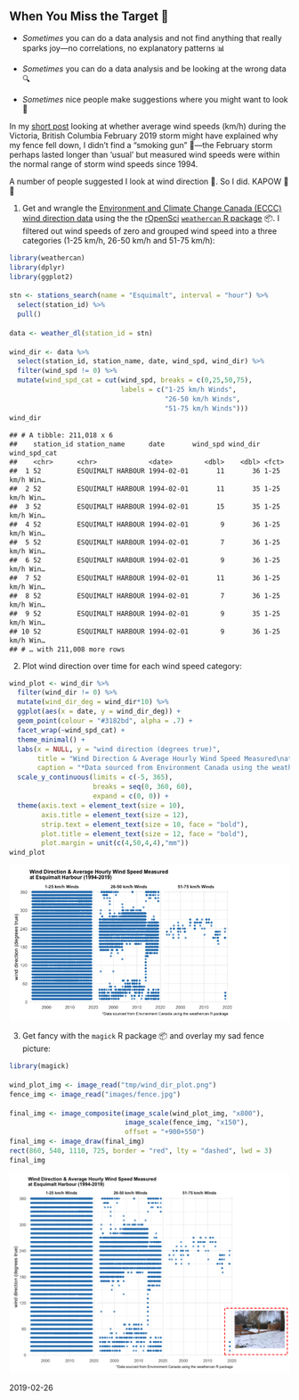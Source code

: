 
<!-- 
This file is licensed with the Creative Commons Attribution 4.0 International License.
-->

## When You Miss the Target 🎯

  - *Sometimes* you can do a data analysis and not find anything that
    really sparks joy—no correlations, no explanatory patterns 📊

  - *Sometimes* you can do a data analysis and be looking at the wrong
    data 🔍

  - *Sometimes* nice people make suggestions where you might want to
    look 👀

In my [short
post](https://github.com/stephhazlitt/some-assembly-required/blob/master/R/fence/fence.md)
looking at whether average wind speeds (km/h) during the Victoria,
British Columbia February 2019 storm might have explained why my fence
fell down, I didn’t find a “smoking gun” 🔫—the February storm perhaps
lasted longer than ‘usual’ but measured wind speeds were within the
normal range of storm wind speeds since 1994.

A number of people suggested I look at wind direction 💨. So I did. KAPOW
🎉😮

1)  Get and wrangle the [Environment and Climate Change Canada
    (ECCC)](http://climate.weather.gc.ca/historical_data/search_historic_data_e.html)
    [wind direction
    data](http://climate.weather.gc.ca/glossary_e.html#windSpd) using
    the the [rOpenSci](https://ropensci.org/) [`weathercan` R
    package](http://ropensci.github.io/weathercan/) 📦. I filtered out
    wind speeds of zero and grouped wind speed into a three categories
    (1-25 km/h, 26-50 km/h and 51-75 km/h):

<!-- end list -->

``` r
library(weathercan)
library(dplyr)
library(ggplot2)

stn <- stations_search(name = "Esquimalt", interval = "hour") %>% 
  select(station_id) %>% 
  pull()

data <- weather_dl(station_id = stn)

wind_dir <- data %>% 
  select(station_id, station_name, date, wind_spd, wind_dir) %>% 
  filter(wind_spd != 0) %>% 
  mutate(wind_spd_cat = cut(wind_spd, breaks = c(0,25,50,75),
                            labels = c("1-25 km/h Winds",
                                       "26-50 km/h Winds",
                                       "51-75 km/h Winds")))
wind_dir
```

    ## # A tibble: 211,018 x 6
    ##    station_id station_name      date       wind_spd wind_dir wind_spd_cat  
    ##    <chr>      <chr>             <date>        <dbl>    <dbl> <fct>         
    ##  1 52         ESQUIMALT HARBOUR 1994-02-01       11       36 1-25 km/h Win…
    ##  2 52         ESQUIMALT HARBOUR 1994-02-01       11       35 1-25 km/h Win…
    ##  3 52         ESQUIMALT HARBOUR 1994-02-01       15       35 1-25 km/h Win…
    ##  4 52         ESQUIMALT HARBOUR 1994-02-01        9       36 1-25 km/h Win…
    ##  5 52         ESQUIMALT HARBOUR 1994-02-01        7       36 1-25 km/h Win…
    ##  6 52         ESQUIMALT HARBOUR 1994-02-01        9       36 1-25 km/h Win…
    ##  7 52         ESQUIMALT HARBOUR 1994-02-01       11       36 1-25 km/h Win…
    ##  8 52         ESQUIMALT HARBOUR 1994-02-01        7       36 1-25 km/h Win…
    ##  9 52         ESQUIMALT HARBOUR 1994-02-01        9       35 1-25 km/h Win…
    ## 10 52         ESQUIMALT HARBOUR 1994-02-01        9       36 1-25 km/h Win…
    ## # … with 211,008 more rows

2)  Plot wind direction over time for each wind speed category:

<!-- end list -->

``` r
wind_plot <- wind_dir %>% 
  filter(wind_dir != 0) %>% 
  mutate(wind_dir_deg = wind_dir*10) %>% 
  ggplot(aes(x = date, y = wind_dir_deg)) +
  geom_point(colour = "#3182bd", alpha = .7) +
  facet_wrap(~wind_spd_cat) +
  theme_minimal() +
  labs(x = NULL, y = "wind direction (degrees true)",
       title = "Wind Direction & Average Hourly Wind Speed Measured\nat Esquimalt Harbour (1994-2019)",
       caption = "*Data sourced from Environment Canada using the weathercan R package") +
  scale_y_continuous(limits = c(-5, 365),
                     breaks = seq(0, 360, 60),
                     expand = c(0, 0)) +
  theme(axis.text = element_text(size = 10),
        axis.title = element_text(size = 12),
        strip.text = element_text(size = 10, face = "bold"),
        plot.title = element_text(size = 12, face = "bold"),
        plot.margin = unit(c(4,50,4,4),"mm"))
wind_plot
```

![](wind_direction_files/figure-gfm/wind_plot-1.png)<!-- -->

3)  Get fancy with the `magick` R package 📦 and overlay my sad fence
    picture:

<!-- end list -->

``` r
library(magick)

wind_plot_img <- image_read("tmp/wind_dir_plot.png")
fence_img <- image_read("images/fence.jpg")

final_img <- image_composite(image_scale(wind_plot_img, "x800"),
                             image_scale(fence_img, "x150"),
                             offset = "+900+550")
final_img <- image_draw(final_img)
rect(860, 540, 1110, 725, border = "red", lty = "dashed", lwd = 3)
final_img
```

![](wind_direction_files/figure-gfm/final_plot-1.png)<!-- -->

2019-02-26
